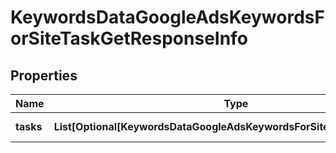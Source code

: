# KeywordsDataGoogleAdsKeywordsForSiteTaskGetResponseInfo


## Properties

| Name | Type | Description | Notes |
|------------ | ------------- | ------------- | -------------|
**tasks** | **List[Optional[KeywordsDataGoogleAdsKeywordsForSiteTaskGetTaskInfo]]** | array of tasks |[optional]|